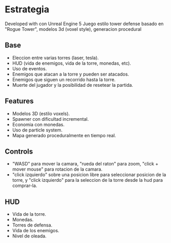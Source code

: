 # Estrategia
Developed with con Unreal Engine 5
Juego estilo tower defense basado en "Rogue Tower", modelos 3d (voxel style), generacion procedural

## Base
- Eleccion entre varias torres (laser, tesla).
- HUD (vida de enemigos, vida de la torre, monedas, etc).
- Uso de eventos.
- Enemigos que atacan a la torre y pueden ser atacados.
- Enemigos que siguen un recorrido hasta la torre.
- Muerte del jugador y la posibilidad de resetear la partida.

## Features

- Modelos 3D (estilo voxels).
- Spawner con dificultad incremental.
- Economia con monedas.
- Uso de particle system.
- Mapa generado proceduralmente en tiempo real.

## Controls
- "WASD" para mover la camara, "rueda del raton" para zoom, "click + mover mouse" para rotacion de la camara.
- "click izquierdo" sobre una posicion libre para seleccionar posicion de la torre, y "click izquierdo" para la seleccion de la torre desde la hud para comprar-la.

## HUD
- Vida de la torre.
- Monedas.
- Torres de defensa.
- Vida de los enemigos.
- Nivel de oleada.
